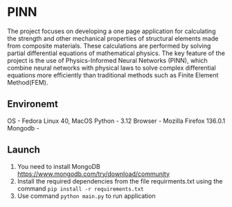 # PINN
The project focuses on developing a one page application for calculating the strength and other mechanical properties of structural elements made from composite materials. These calculations are performed by solving partial differential equations of mathematical physics. The key feature of the project is the use of Physics-Informed Neural Networks (PINN), which combine neural networks with physical laws to solve complex differential equations more efficiently than traditional methods such as Finite Element Method(FEM).

## Environemt
OS - Fedora Linux 40, MacOS
Python - 3.12
Browser - Mozilla Firefox 136.0.1
Mongodb - 

## Launch
1) You need to install MongoDB https://www.mongodb.com/try/download/community
2) Install the required dependencies from the file requirments.txt using the command ``` pip install -r requirements.txt ```
3) Use command ```python main.py``` to run application
